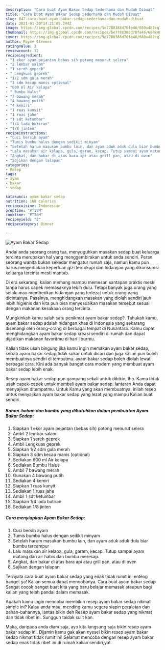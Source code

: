 ```yaml
---
description: "Cara buat Ayam Bakar Sedap Sederhana dan Mudah Dibuat"
title: "Cara buat Ayam Bakar Sedap Sederhana dan Mudah Dibuat"
slug: 847-cara-buat-ayam-bakar-sedap-sederhana-dan-mudah-dibuat
date: 2021-01-30T14:21:05.244Z
image: https://img-global.cpcdn.com/recipes/5e7788388d70fe46/680x482cq70/ayam-bakar-sedap-foto-resep-utama.jpg
thumbnail: https://img-global.cpcdn.com/recipes/5e7788388d70fe46/680x482cq70/ayam-bakar-sedap-foto-resep-utama.jpg
cover: https://img-global.cpcdn.com/recipes/5e7788388d70fe46/680x482cq70/ayam-bakar-sedap-foto-resep-utama.jpg
author: Mayme Stevens
ratingvalue: 3
reviewcount: 12
recipeingredient:
- "1 ekor ayam pejantan bebas sih potong menurut selera"
- "2 lembar salam"
- "1 sereh geprek"
- " Lengkuas geprek"
- "1/2 sdm gula merah"
- "3 sdm kecap manis optional"
- "600 ml Air kelapa"
- " Bumbu Halus"
- "7 bawang merah"
- "4 bawang putih"
- "4 kemiri"
- "1 ruas kunyit"
- "1 ruas jahe"
- "1 sdt ketumbar"
- "1/4 lada butiran"
- "1/8 jinten"
recipeinstructions:
- "Cuci bersih ayam"
- "Tumis bumbu halus dengan sedikit minyam"
- "Setelah harum masukan bumbu lain, dan ayam aduk aduk dulu biar bumbu tercampur"
- "Lalu masukan air kelapa, gula, garam, kecap. Tutup sampai ayam matang dan air habis dan bumbu meresap."
- "Angkat, dan bakar di atas bara api atau grill pan, atau di oven"
- "Sajikan dengan lalapan"
categories:
- Resep
tags:
- ayam
- bakar
- sedap

katakunci: ayam bakar sedap 
nutrition: 168 calories
recipecuisine: Indonesian
preptime: "PT19M"
cooktime: "PT38M"
recipeyield: "3"
recipecategory: Dinner

---
```



![Ayam Bakar Sedap](https://img-global.cpcdn.com/recipes/5e7788388d70fe46/680x482cq70/ayam-bakar-sedap-foto-resep-utama.jpg)

Andai anda seorang orang tua, menyuguhkan masakan sedap buat keluarga tercinta merupakan hal yang menggembirakan untuk anda sendiri. Peran seorang  wanita bukan sekedar mengatur rumah saja, namun kamu pun harus menyediakan keperluan gizi tercukupi dan hidangan yang dikonsumsi keluarga tercinta mesti mantab.

Di era  sekarang, kalian memang mampu memesan santapan praktis meski tanpa harus capek memasaknya lebih dulu. Tetapi banyak juga orang yang selalu mau memberikan hidangan yang terlezat untuk orang yang dicintainya. Pasalnya, menghidangkan masakan yang diolah sendiri jauh lebih higienis dan kita pun bisa menyesuaikan masakan tersebut sesuai dengan makanan kesukaan orang tercinta. 



Mungkinkah kamu salah satu penikmat ayam bakar sedap?. Tahukah kamu, ayam bakar sedap adalah hidangan khas di Indonesia yang sekarang disenangi oleh orang-orang di berbagai tempat di Nusantara. Kamu dapat menghidangkan ayam bakar sedap kreasi sendiri di rumah dan dapat dijadikan makanan favoritmu di hari liburmu.

Kalian tidak usah bingung jika kamu ingin memakan ayam bakar sedap, sebab ayam bakar sedap tidak sukar untuk dicari dan juga kalian pun boleh membuatnya sendiri di tempatmu. ayam bakar sedap boleh diolah lewat berbagai cara. Kini ada banyak banget cara modern yang membuat ayam bakar sedap lebih enak.

Resep ayam bakar sedap pun gampang sekali untuk dibikin, lho. Kamu tidak usah capek-capek untuk membeli ayam bakar sedap, lantaran Anda dapat menyajikan ditempatmu. Untuk Kamu yang akan membuatnya, inilah resep untuk menyajikan ayam bakar sedap yang lezat yang mampu Kalian buat sendiri.

<!--inarticleads1-->

##### Bahan-bahan dan bumbu yang dibutuhkan dalam pembuatan Ayam Bakar Sedap:

1. Siapkan 1 ekor ayam pejantan (bebas sih) potong menurut selera
1. Ambil 2 lembar salam
1. Siapkan 1 sereh geprek
1. Ambil  Lengkuas geprek
1. Siapkan 1/2 sdm gula merah
1. Siapkan 3 sdm kecap manis (optional)
1. Sediakan 600 ml Air kelapa
1. Sediakan  Bumbu Halus
1. Ambil 7 bawang merah
1. Gunakan 4 bawang putih
1. Sediakan 4 kemiri
1. Siapkan 1 ruas kunyit
1. Sediakan 1 ruas jahe
1. Ambil 1 sdt ketumbar
1. Siapkan 1/4 lada butiran
1. Sediakan 1/8 jinten




<!--inarticleads2-->

##### Cara menyiapkan Ayam Bakar Sedap:

1. Cuci bersih ayam
1. Tumis bumbu halus dengan sedikit minyam
1. Setelah harum masukan bumbu lain, dan ayam aduk aduk dulu biar bumbu tercampur
1. Lalu masukan air kelapa, gula, garam, kecap. Tutup sampai ayam matang dan air habis dan bumbu meresap.
1. Angkat, dan bakar di atas bara api atau grill pan, atau di oven
1. Sajikan dengan lalapan




Ternyata cara buat ayam bakar sedap yang enak tidak rumit ini enteng banget ya! Kalian semua dapat mencobanya. Cara buat ayam bakar sedap Sangat cocok banget buat kita yang baru belajar memasak ataupun bagi kalian yang telah pandai dalam memasak.

Apakah kamu ingin mencoba membikin resep ayam bakar sedap nikmat simple ini? Kalau anda mau, mending kamu segera siapin peralatan dan bahan-bahannya, lantas bikin deh Resep ayam bakar sedap yang nikmat dan tidak ribet ini. Sungguh taidak sulit kan. 

Maka, daripada anda diam saja, ayo kita langsung saja bikin resep ayam bakar sedap ini. Dijamin kamu gak akan nyesel bikin resep ayam bakar sedap nikmat tidak rumit ini! Selamat mencoba dengan resep ayam bakar sedap enak tidak ribet ini di rumah kalian sendiri,ya!.

